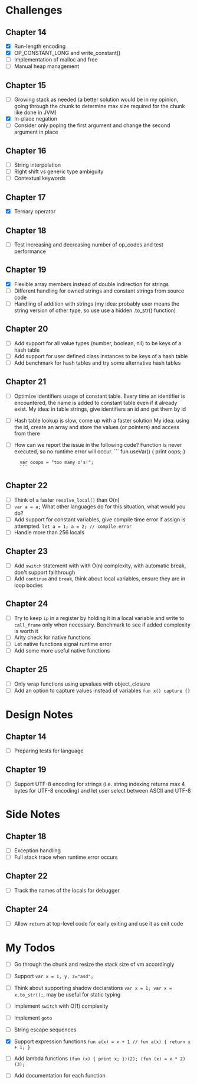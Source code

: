 # Challenges
## Chapter 14
- [x] Run-length encoding
- [x] OP_CONSTANT_LONG and write_constant()
- [ ] Implementation of malloc and free
- [ ] Manual heap management

## Chapter 15
- [ ] Growing stack as needed (a better solution would be in my opinion, going through the chunk to determine max size required for the chunk like done in JVM)
- [x] In-place negation
- [ ] Consider only poping the first argument and change the second argument in place

## Chapter 16
- [ ] String interpolation
- [ ] Right shift vs generic type ambiguity
- [ ] Contextual keywords

## Chapter 17
- [x] Ternary operator

## Chapter 18
- [ ] Test increasing and decreasing number of op_codes and test performance

## Chapter 19
- [x] Flexible array members instead of double indirection for strings
- [ ] Different handling for owned strings and constant strings from source code
- [ ] Handling of addition with strings (my idea: probably user means the string version of other type, so use use a hidden .to_str() function)

## Chapter 20
- [ ] Add support for all value types (number, boolean, nil) to be keys of a hash table
- [ ] Add support for user defined class instances to be keys of a hash table
- [ ] Add benchmark for hash tables and try some alternative hash tables

## Chapter 21
- [ ] Optimize identifiers usage of constant table. Every time an identifier is encountered, the name is added to constant table even if it already exist.
        My idea: in table strings, give identifiers an id and get them by id
- [ ] Hash table lookup is slow, come up with a faster solution
        My idea: using the id, create an array and store the values (or pointers) and access from there
- [ ] How can we report the issue in the following code? Function is never executed, so no runtime error will occur.
        ```
        fun useVar() {
          print oops;
        }

        var ooops = "too many o's!";
        ```

## Chapter 22
- [ ] Think of a faster `resolve_local()` than O(n)
- [ ] `var a = a;` What other languages do for this situation, what would you do?
- [ ] Add support for constant variables, give compile time error if assign is attempted. `let a = 1; a = 2; // compile error`
- [ ] Handle more than 256 locals

## Chapter 23
- [ ] Add `switch` statement with with O(n) complexity, with automatic break, don't support fallthrough
- [ ] Add `continue` and `break`, think about local variables, ensure they are in loop bodies

## Chapter 24
- [ ] Try to keep `ip` in a register by holding it in a local variable and write to `call_frame` only when necessary. Benchmark to see if added complexity is worth it
- [ ] Arity check for native functions
- [ ] Let native functions signal runtime error
- [ ] Add some more useful native functions

## Chapter 25
- [ ] Only wrap functions using upvalues with object_closure
- [ ] Add an option to capture values instead of variables `fun x() capture {}`

# Design Notes
## Chapter 14
- [ ] Preparing tests for language

## Chapter 19
- [ ] Support UTF-8 encoding for strings (i.e. string indexing returns max 4 bytes for UTF-8 encoding) and let user select between ASCII and UTF-8

# Side Notes
## Chapter 18
- [ ] Exception handling
- [ ] Full stack trace when runtime error occurs

## Chapter 22
- [ ] Track the names of the locals for debugger

## Chapter 24
- [ ] Allow `return` at top-level code for early exiting and use it as exit code

# My Todos
- [ ] Go through the chunk and resize the stack size of vm accordingly
- [ ] Support `var x = 1, y, z="asd";`
- [ ] Think about supporting shadow declarations `var x = 1; var x = x.to_str();`, may be useful for static typing
- [ ] Implement `switch` with O(1) complexity
- [ ] Implement `goto`
- [ ] String escape sequences
- [x] Support expression functions `fun a(x) = x + 1 // fun a(x) { return x + 1; }`
- [ ] Add lambda functions `(fun (x) { print x; })(2); (fun (x) = x * 2)(3);`
- [ ] Add documentation for each function

